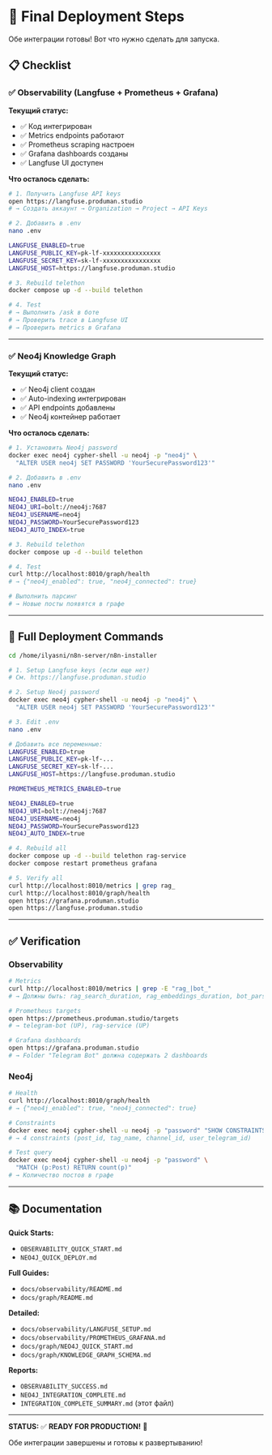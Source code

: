 # 🚀 Final Deployment Steps

Обе интеграции готовы! Вот что нужно сделать для запуска.

## 📋 Checklist

### ✅ Observability (Langfuse + Prometheus + Grafana)

**Текущий статус:**
- ✅ Код интегрирован
- ✅ Metrics endpoints работают
- ✅ Prometheus scraping настроен
- ✅ Grafana dashboards созданы
- ✅ Langfuse UI доступен

**Что осталось сделать:**

```bash
# 1. Получить Langfuse API keys
open https://langfuse.produman.studio
# → Создать аккаунт → Organization → Project → API Keys

# 2. Добавить в .env
nano .env

LANGFUSE_ENABLED=true
LANGFUSE_PUBLIC_KEY=pk-lf-xxxxxxxxxxxxxxxx
LANGFUSE_SECRET_KEY=sk-lf-xxxxxxxxxxxxxxxx
LANGFUSE_HOST=https://langfuse.produman.studio

# 3. Rebuild telethon
docker compose up -d --build telethon

# 4. Test
# → Выполнить /ask в боте
# → Проверить trace в Langfuse UI
# → Проверить metrics в Grafana
```

---

### ✅ Neo4j Knowledge Graph

**Текущий статус:**
- ✅ Neo4j client создан
- ✅ Auto-indexing интегрирован
- ✅ API endpoints добавлены
- ✅ Neo4j контейнер работает

**Что осталось сделать:**

```bash
# 1. Установить Neo4j password
docker exec neo4j cypher-shell -u neo4j -p "neo4j" \
  "ALTER USER neo4j SET PASSWORD 'YourSecurePassword123'"

# 2. Добавить в .env
nano .env

NEO4J_ENABLED=true
NEO4J_URI=bolt://neo4j:7687
NEO4J_USERNAME=neo4j
NEO4J_PASSWORD=YourSecurePassword123
NEO4J_AUTO_INDEX=true

# 3. Rebuild telethon
docker compose up -d --build telethon

# 4. Test
curl http://localhost:8010/graph/health
# → {"neo4j_enabled": true, "neo4j_connected": true}

# Выполнить парсинг
# → Новые посты появятся в графе
```

---

## 🎯 Full Deployment Commands

```bash
cd /home/ilyasni/n8n-server/n8n-installer

# 1. Setup Langfuse keys (если еще нет)
# См. https://langfuse.produman.studio

# 2. Setup Neo4j password
docker exec neo4j cypher-shell -u neo4j -p "neo4j" \
  "ALTER USER neo4j SET PASSWORD 'YourSecurePassword123'"

# 3. Edit .env
nano .env

# Добавить все переменные:
LANGFUSE_ENABLED=true
LANGFUSE_PUBLIC_KEY=pk-lf-...
LANGFUSE_SECRET_KEY=sk-lf-...
LANGFUSE_HOST=https://langfuse.produman.studio

PROMETHEUS_METRICS_ENABLED=true

NEO4J_ENABLED=true
NEO4J_URI=bolt://neo4j:7687
NEO4J_USERNAME=neo4j
NEO4J_PASSWORD=YourSecurePassword123
NEO4J_AUTO_INDEX=true

# 4. Rebuild all
docker compose up -d --build telethon rag-service
docker compose restart prometheus grafana

# 5. Verify all
curl http://localhost:8010/metrics | grep rag_
curl http://localhost:8010/graph/health
open https://grafana.produman.studio
open https://langfuse.produman.studio
```

---

## ✅ Verification

### Observability

```bash
# Metrics
curl http://localhost:8010/metrics | grep -E "rag_|bot_"
# → Должны быть: rag_search_duration, rag_embeddings_duration, bot_parsing_queue_size

# Prometheus targets
open https://prometheus.produman.studio/targets
# → telegram-bot (UP), rag-service (UP)

# Grafana dashboards
open https://grafana.produman.studio
# → Folder "Telegram Bot" должна содержать 2 dashboards
```

### Neo4j

```bash
# Health
curl http://localhost:8010/graph/health
# → {"neo4j_enabled": true, "neo4j_connected": true}

# Constraints
docker exec neo4j cypher-shell -u neo4j -p "password" "SHOW CONSTRAINTS"
# → 4 constraints (post_id, tag_name, channel_id, user_telegram_id)

# Test query
docker exec neo4j cypher-shell -u neo4j -p "password" \
  "MATCH (p:Post) RETURN count(p)"
# → Количество постов в графе
```

---

## 📚 Documentation

**Quick Starts:**
- `OBSERVABILITY_QUICK_START.md`
- `NEO4J_QUICK_DEPLOY.md`

**Full Guides:**
- `docs/observability/README.md`
- `docs/graph/README.md`

**Detailed:**
- `docs/observability/LANGFUSE_SETUP.md`
- `docs/observability/PROMETHEUS_GRAFANA.md`
- `docs/graph/NEO4J_QUICK_START.md`
- `docs/graph/KNOWLEDGE_GRAPH_SCHEMA.md`

**Reports:**
- `OBSERVABILITY_SUCCESS.md`
- `NEO4J_INTEGRATION_COMPLETE.md`
- `INTEGRATION_COMPLETE_SUMMARY.md` (этот файл)

---

**STATUS:** ✅ **READY FOR PRODUCTION!** 🎉

Обе интеграции завершены и готовы к развертыванию!
